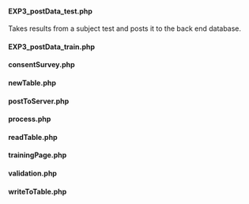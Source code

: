 #### EXP3_postData_test.php
Takes results from a subject test and posts it to the back end database.

#### EXP3_postData_train.php


#### consentSurvey.php
#### newTable.php
#### postToServer.php
#### process.php
#### readTable.php
#### trainingPage.php
#### validation.php
#### writeToTable.php
